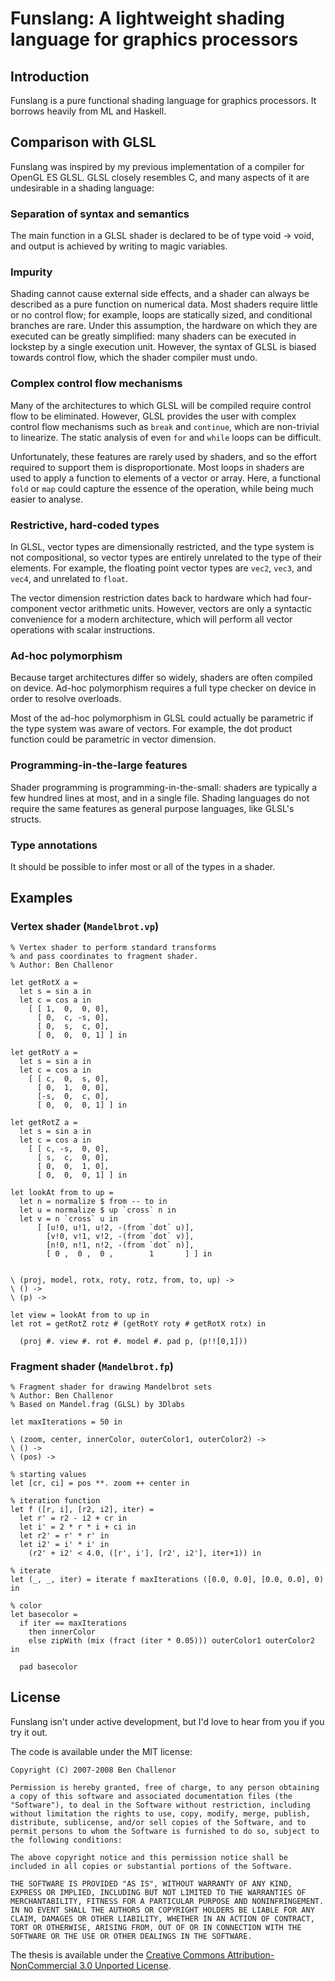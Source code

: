 Funslang: A lightweight shading language for graphics processors
================================================================

Introduction
------------

Funslang is a pure functional shading language for graphics processors. It borrows heavily from ML and Haskell.


Comparison with GLSL
--------------------

Funslang was inspired by my previous implementation of a compiler for OpenGL ES GLSL. GLSL closely resembles C, and many aspects of it are undesirable in a shading language:

### Separation of syntax and semantics
The main function in a GLSL shader is declared to be of type void → void, and output is achieved by writing to magic variables.

### Impurity
Shading cannot cause external side effects, and a shader can always be described as a pure function on numerical data. Most shaders require little or no control flow; for example, loops are statically sized, and conditional branches are rare. Under this assumption, the hardware on which they are executed can be greatly simplified: many shaders can be executed in lockstep by a single execution unit. However, the syntax of GLSL is biased towards control flow, which the shader compiler must undo.

### Complex control flow mechanisms
Many of the architectures to which GLSL will be compiled require control flow to be eliminated. However, GLSL provides the user with complex control flow mechanisms such as `break` and `continue`, which are non-trivial to linearize. The static analysis of even `for` and `while` loops can be difficult.

Unfortunately, these features are rarely used by shaders, and so the effort required to support them is disproportionate. Most loops in shaders are used to apply a function to elements of a vector or array. Here, a functional `fold` or `map` could capture the essence of the operation, while being much easier to analyse.

### Restrictive, hard-coded types
In GLSL, vector types are dimensionally restricted, and the type system is not compositional, so vector types are entirely unrelated to the type of their elements. For example, the floating point vector types are `vec2`, `vec3`, and `vec4`, and unrelated to `float`.

The vector dimension restriction dates back to hardware which had four-component vector arithmetic units. However, vectors are only a syntactic convenience for a modern architecture, which will perform all vector operations with scalar instructions.

### Ad-hoc polymorphism
Because target architectures differ so widely, shaders are often compiled on device. Ad-hoc polymorphism requires a full type checker on device in order to resolve overloads.

Most of the ad-hoc polymorphism in GLSL could actually be parametric if the type system was aware of vectors. For example, the dot product function could be parametric in vector dimension.

### Programming-in-the-large features
Shader programming is programming-in-the-small: shaders are typically a few hundred lines at most, and in a single file. Shading languages do not require the same features as general purpose languages, like GLSL's structs.

### Type annotations
It should be possible to infer most or all of the types in a shader.


Examples
--------

### Vertex shader (`Mandelbrot.vp`)

    % Vertex shader to perform standard transforms
    % and pass coordinates to fragment shader.
    % Author: Ben Challenor

    let getRotX a =
      let s = sin a in
      let c = cos a in
        [ [ 1,  0,  0, 0],
          [ 0,  c, -s, 0],
          [ 0,  s,  c, 0],
          [ 0,  0,  0, 1] ] in

    let getRotY a =
      let s = sin a in
      let c = cos a in
        [ [ c,  0,  s, 0],
          [ 0,  1,  0, 0],
          [-s,  0,  c, 0],
          [ 0,  0,  0, 1] ] in

    let getRotZ a =
      let s = sin a in
      let c = cos a in
        [ [ c, -s,  0, 0],
          [ s,  c,  0, 0],
          [ 0,  0,  1, 0],
          [ 0,  0,  0, 1] ] in

    let lookAt from to up =
      let n = normalize $ from -- to in
      let u = normalize $ up `cross` n in
      let v = n `cross` u in
          [ [u!0, u!1, u!2, -(from `dot` u)],
            [v!0, v!1, v!2, -(from `dot` v)],
            [n!0, n!1, n!2, -(from `dot` n)],
            [ 0 ,  0 ,  0 ,        1       ] ] in


    \ (proj, model, rotx, roty, rotz, from, to, up) ->
    \ () ->
    \ (p) ->

    let view = lookAt from to up in
    let rot = getRotZ rotz # (getRotY roty # getRotX rotx) in

      (proj #. view #. rot #. model #. pad p, (p!![0,1]))


### Fragment shader (`Mandelbrot.fp`)

    % Fragment shader for drawing Mandelbrot sets
    % Author: Ben Challenor
    % Based on Mandel.frag (GLSL) by 3Dlabs

    let maxIterations = 50 in

    \ (zoom, center, innerColor, outerColor1, outerColor2) ->
    \ () ->
    \ (pos) ->

    % starting values
    let [cr, ci] = pos **. zoom ++ center in

    % iteration function
    let f ([r, i], [r2, i2], iter) =
      let r' = r2 - i2 + cr in
      let i' = 2 * r * i + ci in
      let r2' = r' * r' in
      let i2' = i' * i' in
        (r2' + i2' < 4.0, ([r', i'], [r2', i2'], iter+1)) in

    % iterate
    let (_, _, iter) = iterate f maxIterations ([0.0, 0.0], [0.0, 0.0], 0) in

    % color
    let basecolor =
      if iter == maxIterations
        then innerColor
        else zipWith (mix (fract (iter * 0.05))) outerColor1 outerColor2  in

      pad basecolor


License
-------

Funslang isn't under active development, but I'd love to hear from you if you try it out.

The code is available under the MIT license:

    Copyright (C) 2007-2008 Ben Challenor

    Permission is hereby granted, free of charge, to any person obtaining a copy of this software and associated documentation files (the "Software"), to deal in the Software without restriction, including without limitation the rights to use, copy, modify, merge, publish, distribute, sublicense, and/or sell copies of the Software, and to permit persons to whom the Software is furnished to do so, subject to the following conditions:

    The above copyright notice and this permission notice shall be included in all copies or substantial portions of the Software.

    THE SOFTWARE IS PROVIDED "AS IS", WITHOUT WARRANTY OF ANY KIND, EXPRESS OR IMPLIED, INCLUDING BUT NOT LIMITED TO THE WARRANTIES OF MERCHANTABILITY, FITNESS FOR A PARTICULAR PURPOSE AND NONINFRINGEMENT. IN NO EVENT SHALL THE AUTHORS OR COPYRIGHT HOLDERS BE LIABLE FOR ANY CLAIM, DAMAGES OR OTHER LIABILITY, WHETHER IN AN ACTION OF CONTRACT, TORT OR OTHERWISE, ARISING FROM, OUT OF OR IN CONNECTION WITH THE SOFTWARE OR THE USE OR OTHER DEALINGS IN THE SOFTWARE.

The thesis is available under the [Creative Commons Attribution-NonCommercial 3.0 Unported License](http://creativecommons.org/licenses/by-nc/3.0/).
